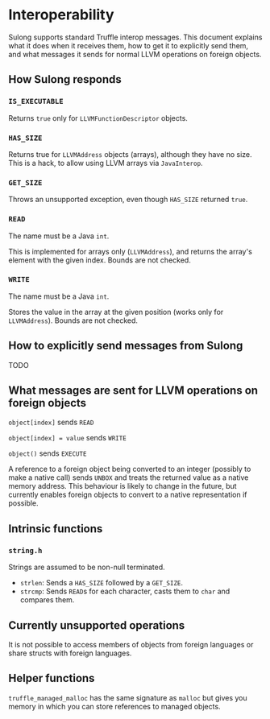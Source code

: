# Interoperability

Sulong supports standard Truffle interop messages. This document explains what
it does when it receives them, how to get it to explicitly send them, and what
messages it sends for normal LLVM operations on foreign objects.

## How Sulong responds

### `IS_EXECUTABLE`

Returns `true` only for `LLVMFunctionDescriptor` objects.

### `HAS_SIZE`

Returns true for `LLVMAddress` objects (arrays), although they have no size.
This is a hack, to allow using LLVM arrays via `JavaInterop`.

### `GET_SIZE`

Throws an unsupported exception, even though `HAS_SIZE` returned `true`.

### `READ`

The name must be a Java `int`.

This is implemented for arrays only (`LLVMAddress`), and returns the array's
element with the given index. Bounds are not checked.

### `WRITE`

The name must be a Java `int`.

Stores the value in the array at the given position (works only for
`LLVMAddress`). Bounds are not checked.

## How to explicitly send messages from Sulong

TODO

## What messages are sent for LLVM operations on foreign objects

`object[index]` sends `READ`

`object[index] = value` sends `WRITE`

`object()` sends `EXECUTE`

A reference to a foreign object being converted to an integer (possibly to make
a native call) sends `UNBOX` and treats the returned value as a native memory
address. This behaviour is likely to change in the future, but currently
enables foreign objects to convert to a native representation if possible.

## Intrinsic functions

### `string.h`

Strings are assumed to be non-null terminated.
* `strlen`: Sends a `HAS_SIZE` followed by a `GET_SIZE`.
* `strcmp`: Sends `READ`s for each character, casts them to `char` and
compares them.

## Currently unsupported operations

It is not possible to access members of objects from foreign languages or share
structs with foreign languages.

## Helper functions

`truffle_managed_malloc` has the same signature as `malloc` but gives you
memory in which you can store references to managed objects.
